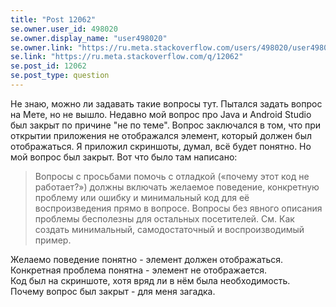 ```yaml
---
title: "Post 12062"
se.owner.user_id: 498020
se.owner.display_name: "user498020"
se.owner.link: "https://ru.meta.stackoverflow.com/users/498020/user498020"
se.link: "https://ru.meta.stackoverflow.com/q/12062"
se.post_id: 12062
se.post_type: question
---
```

<p>Не знаю, можно ли задавать такие вопросы тут. Пытался задать вопрос на Мете, но не вышло. Недавно мой вопрос про Java и Android Studio был закрыт по причине &quot;не по теме&quot;. Вопрос заключался в том, что при открытии приложения не отображался элемент, который должен был отображаться. Я приложил скриншоты, думал, всё будет понятно. Но мой вопрос был закрыт. Вот что было там написано:</p>
<blockquote>
<p>Вопросы с просьбами помочь с отладкой («почему этот код не работает?») должны включать желаемое поведение, конкретную проблему или ошибку и минимальный код для её воспроизведения прямо в вопросе. Вопросы без явного описания проблемы бесполезны для остальных посетителей. См. Как создать минимальный, самодостаточный и воспроизводимый пример.</p>
</blockquote>
<p>Желаемо поведение понятно - элемент должен отображаться. <br>
Конкретная проблема понятна - элемент не отображается. <br>
Код был на скриншоте, хотя вряд ли в нём была необходимость.
Почему вопрос был закрыт - для меня загадка.</p>
